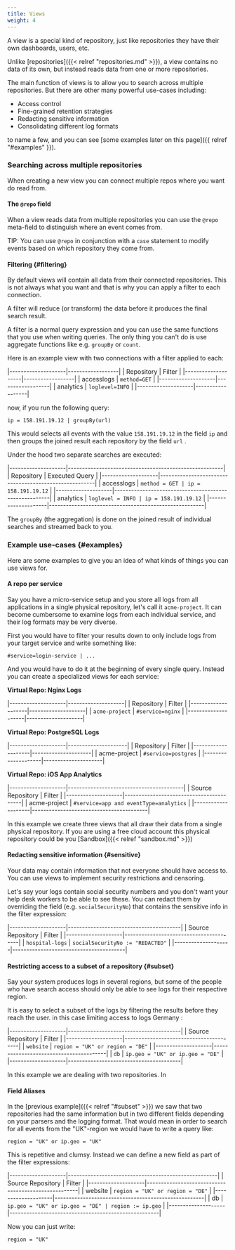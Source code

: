 ```yaml
---
title: Views
weight: 4
---
```


A view is a special kind of repository, just like repositories they have their
own dashboards, users, etc.

Unlike [repositories]({{< relref "repositories.md" >}}), a view contains no data of its own,
but instead reads data from one or more repositories.

The main function of views is to allow you to search across multiple repositories. But there
are other many powerful use-cases including:

- Access control
- Fine-grained retention strategies
- Redacting sensitive information
- Consolidating different log formats

to name a few, and you can see [some examples later on this page]({{ relref "#examples" }}).

### Searching across multiple repositories

When creating a new view you can connect multiple repos where you want do read from.

#### The `@repo` field

When a view reads data from multiple repositories you can use
the `@repo` meta-field to distinguish where an event comes from.

TIP: You can use `@repo` in conjunction with a `case` statement to modify events
based on which repository they come from.  

#### Filtering {#filtering}

By default views will contain all data from their connected repositories.
This is not always what you want and that is why you can apply a filter to each connection.

A filter will reduce (or transform) the data before it produces the final search result.

A filter is a normal query expression and you can use the same functions that you use
when writing queries. The only thing you can't do is use aggregate functions
like e.g. `groupBy` or `count`.

Here is an example view with two connections with a filter applied to each:

|--------------------|------------------|
| Repository         | Filter           |
|--------------------|------------------|
| accesslogs         | `method=GET`     |
|--------------------|------------------|
| analytics          | `loglevel=INFO`  |
|--------------------|------------------|

now, if you run the following query:

```
ip = 158.191.19.12 | groupBy(url)
```

This would selects all events with the value `158.191.19.12` in the field `ip`
and then groups the joined result each repository by the field `url` .

Under the hood two separate searches are executed:

|--------------------|-------------------------------------------------------|
| Repository         | Executed Query                                        |
|--------------------|-------------------------------------------------------|
| accesslogs         | `method = GET | ip = 158.191.19.12`                   |
|--------------------|-------------------------------------------------------|
| analytics          | `loglevel = INFO | ip = 158.191.19.12`                |
|--------------------|-------------------------------------------------------|

The `groupBy` (the aggregation) is done on the joined result of individual
searches and streamed back to you.

### Example use-cases {#examples}

Here are some examples to give you an idea of what kinds of things you can use
views for.

#### A repo per service

Say you have a micro-service setup and you store all logs from all applications
in a single physical repository, let's call it `acme-project`. It can
become cumbersome to examine logs from each individual service, and their log formats may be very diverse.

First you would have to filter your results down to only include logs from your
target service and write something like:

```
#service=login-service | ...
```

And you would have to do it at the beginning of every single query.
Instead you can create a specialized views for each service:

__Virtual Repo: Nginx Logs__

|--------------------|--------------------|
| Repository         | Filter             |
|--------------------|--------------------|
| `acme-project`     | `#service=nginx`   |
|--------------------|--------------------|

__Virtual Repo: PostgreSQL Logs__

|--------------------|---------------------|
| Repository         | Filter              |
|--------------------|---------------------|
| acme-project       | `#service=postgres` |
|--------------------|---------------------|

__Virtual Repo: iOS App Analytics__

|--------------------|-----------------------------------------|
| Source Repository  | Filter                                  |
|--------------------|-----------------------------------------|
| acme-project       | `#service=app and eventType=analytics`  |
|--------------------|-----------------------------------------|

In this example we create three views that all draw their data from
a single physical repository. If you are using a free cloud account this physical
repository could be you [Sandbox]({{< relref "sandbox.md" >}})

#### Redacting sensitive information {#sensitive}

Your data may contain information that not everyone should have access to.
You can use views to implement security restrictions and censoring.

Let's say your logs contain social security numbers and you don't want your
help desk workers to be able to see these. You can redact them by overriding
the field (e.g. `socialSecurityNo`) that contains the sensitive info in the
filter expression:

|--------------------|----------------------------------------|
| Source Repository  | Filter                                 |
|--------------------|----------------------------------------|
| `hospital-logs`    | `socialSecurityNo := "REDACTED"`       |
|--------------------|----------------------------------------|

#### Restricting access to a subset of a repository {#subset}

Say your system produces logs in several regions, but some of the people who
have search access should only be able to see logs for their respective region.

It is easy to select a subset of the logs by filtering the results before they
reach the user.  in this case limiting access to logs Germany :

|--------------------|----------------------------------------|
| Source Repository  | Filter                                 |
|--------------------|----------------------------------------|
| `website`          | `region = "UK" or region = "DE"`       |
|--------------------|----------------------------------------|
| `db`               | `ip.geo = "UK" or ip.geo = "DE"`       |
|--------------------|----------------------------------------|

In this example we are dealing with two repositories. In


#### Field Aliases

In the [previous example]({{< relref "#subset" >}}) we saw that two repositories
had the same information but in two different fields depending on your parsers and
the logging format. That would mean in order
to search for all events from the "UK"-region we would have to write a query like:

```
region = "UK" or ip.geo = "UK"
```

This is repetitive and clumsy. Instead we can define a new field as part of the
filter expressions:

|--------------------|-----------------------------------------------------|
| Source Repository  | Filter                                              |
|--------------------|-----------------------------------------------------|
| website            | `region = "UK" or region = "DE"`                    |
|--------------------|-----------------------------------------------------|
| db                 | `ip.geo = "UK" or ip.geo = "DE" | region := ip.geo` |
|--------------------|-----------------------------------------------------|

Now you can just write:

```
region = "UK"
```
